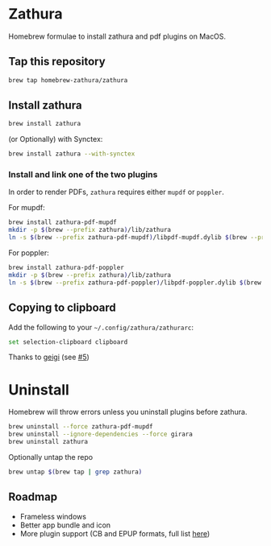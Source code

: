 # Zathura
Homebrew formulae to install zathura and pdf plugins on MacOS.

## Tap this repository
```sh
brew tap homebrew-zathura/zathura
```

## Install zathura
```sh
brew install zathura
```

(or Optionally) with Synctex:
```sh
brew install zathura --with-synctex
```

### Install and link one of the two plugins
In order to render PDFs, `zathura` requires either `mupdf` or `poppler`.

For mupdf:
```sh
brew install zathura-pdf-mupdf
mkdir -p $(brew --prefix zathura)/lib/zathura
ln -s $(brew --prefix zathura-pdf-mupdf)/libpdf-mupdf.dylib $(brew --prefix zathura)/lib/zathura/libpdf-mupdf.dylib
```

For poppler:
```sh
brew install zathura-pdf-poppler
mkdir -p $(brew --prefix zathura)/lib/zathura
ln -s $(brew --prefix zathura-pdf-poppler)/libpdf-poppler.dylib $(brew --prefix zathura)/lib/zathura/libpdf-poppler.dylib
```

## Copying to clipboard
Add the following to your `~/.config/zathura/zathurarc`:
```sh
set selection-clipboard clipboard
```
Thanks to [geigi](https://github.com/geigi) (see [#5](https://github.com/zegervdv/homebrew-zathura/issues/5))

# Uninstall
Homebrew will throw errors unless you uninstall plugins before zathura.

```sh
brew uninstall --force zathura-pdf-mupdf
brew uninstall --ignore-dependencies --force girara
brew uninstall zathura
```

Optionally untap the repo

```sh
brew untap $(brew tap | grep zathura)
```

## Roadmap
- Frameless windows
- Better app bundle and icon
- More plugin support (CB and EPUP formats, full list [here](https://archlinux.org/packages/?q=zathura-))
